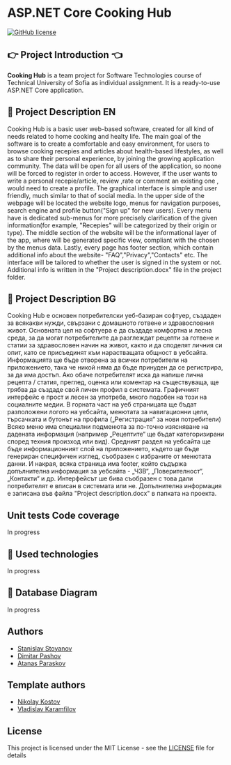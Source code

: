 # ASP.NET Core Cooking Hub

[![GitHub license](https://img.shields.io/github/license/stanislavstoyanov99/CookingHub?color=brightgreen)](https://github.com/stanislavstoyanov99/CookingHub/blob/master/LICENSE)

## :point_right: Project Introduction :point_left:

**Cooking Hub** is a team project for Software Technologies course of Technical University of Sofia as individual assignment. It is a ready-to-use ASP.NET Core application.

## :pencil: Project Description EN
Cooking Hub is a basic user web-based software, created for all kind of needs related to home cooking and healty life. The main goal of the software is to create a comfortable and easy environment, for users to browse cooking recepies and articles about health-based lifestyles, as well as to share their personal experience, by joining the growing application community. The data will be open for all users of the application, so noone will be forced to register in order to access. However, if the user wants to write a personal recepie/article, review ,rate or comment an existing one , would need to create a profile.
The graphical interface is simple and user friendly, much similar to that of social media. In the upper side of the webpage will be located the website logo, menus for navigation purposes, search engine and profile button("Sign up" for new users). Every menu have is dedicated sub-menus for more precisely clarification of the given information(for example, "Recepies" will be categorized by their origin or type). The middle section of the website will be the informational layer of the app, where will be generated specific view, compliant with the chosen by the menus data. Lastly, every page has footer section, which contain additional info about the website- "FAQ","Privacy","Contacts" etc. The interface will be tailored to whether the user is signed in the system or not.
Additional info is written in the "Project description.docx" file in the project folder.

## :pencil: Project Description BG
Cooking Hub е основен потребителски уеб-базиран софтуер, създаден за всякакви нужди, свързани с домашното готвене и здравословния живот. Основната цел на софтуера е да създаде комфортна и лесна среда, за да могат потребителите да разглеждат рецепти за готвене и статии за здравословен начин на живот, както и да споделят личния си опит, като се присъединят към нарастващата общност в уебсайта. Информацията ще бъде отворена за всички потребители на приложението, така че никой няма да бъде принуден да се регистрира, за да има достъп. Ако обаче потребителят иска да напише лична рецепта / статия, преглед, оценка или коментар на съществуваща, ще трябва да създаде свой личен профил в системата.
Графичният интерфейс е прост и лесен за употреба, много подобен на този на социалните медии. В горната част на уеб страницата ще бъдат разположени логото на уебсайта, менютата за навигационни цели, търсачката и бутонът на профила („Регистрация“ за нови потребители) Всяко меню има специални подменюта за по-точно изясняване на дадената информация (например „Рецептите“ ще бъдат категоризирани според техния произход или вид). Средният раздел на уебсайта ще бъде информационният слой на приложението, където ще бъде генериран специфичен изглед, съобразен с избраните от менютата данни. И накрая, всяка страница има footer, който съдържа допълнителна информация за уебсайта - „ЧЗВ“, „Поверителност“, „Контакти“ и др. Интерфейсът ше бива съобразен с това дали потребителят е вписан в системата или не.
Допълнителна информация е записана във файла "Project description.docx" в папката на проекта.
## Unit tests Code coverage
In progress

## :hammer: Used technologies
In progress

## :floppy_disk: Database Diagram
In progress

## Authors

- [Stanislav Stoyanov](https://github.com/stanislavstoyanov99)
- [Dimitar Pashov](https://github.com/dimitarpashov99)
- [Atanas Paraskov](https://github.com/AParaskov)

## Template authors

- [Nikolay Kostov](https://github.com/NikolayIT)
- [Vladislav Karamfilov](https://github.com/vladislav-karamfilov)

## License

This project is licensed under the MIT License - see the [LICENSE](LICENSE) file for details
